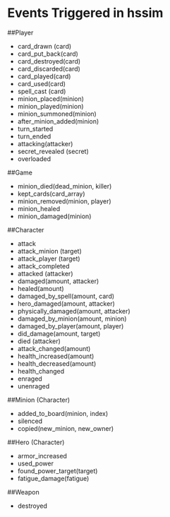 Events Triggered in hssim
=========================

##Player

 * card_drawn (card)
 * card_put_back(card)
 * card_destroyed(card)
 * card_discarded(card)
 * card_played(card)
 * card_used(card)
 * spell_cast (card)
 * minion_placed(minion)
 * minion_played(minion)
 * minion_summoned(minion)
 * after_minion_added(minion)
 * turn_started
 * turn_ended
 * attacking(attacker)
 * secret_revealed (secret)
 * overloaded

##Game
 * minion_died(dead_minion, killer)
 * kept_cards(card_array)
 * minion_removed(minion, player)
 * minion_healed
 * minion_damaged(minion)
 
##Character
 * attack
 * attack_minion (target)
 * attack_player (target)
 * attack_completed
 * attacked (attacker)
 * damaged(amount, attacker)
 * healed(amount)
 * damaged_by_spell(amount, card)
 * hero_damaged(amount, attacker)
 * physically_damaged(amount, attacker)
 * damaged_by_minion(amount, minion)
 * damaged_by_player(amount, player)
 * did_damage(amount, target)
 * died (attacker)
 * attack_changed(amount)
 * health_increased(amount)
 * health_decreased(amount)
 * health_changed
 * enraged
 * unenraged
 
##Minion (Character)
 * added_to_board(minion, index)
 * silenced
 * copied(new_minion, new_owner)

 
##Hero (Character)
 * armor_increased
 * used_power
 * found_power_target(target)
 * fatigue_damage(fatigue)
 
##Weapon
 * destroyed
